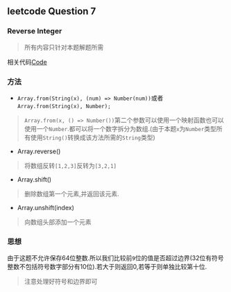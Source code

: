 ## leetcode Question 7
### Reverse Integer
> 所有内容只针对本题解题所需

相关代码[Code](./Reverse%20Integer.js "leetcode Question 7")

### 方法
- `Array.from(String(x), (num) => Number(num))`或者`Array.from(String(x), Number);`
> `Array.from(x, () => Number())`第二个参数可以使用一个映射函数也可以使用一个`Number`.都可以将一个数字拆分为数组.(由于本题`x`为`Number`类型所有使用`String()`转换成该方法所需的`String`类型)
- Array.reverse()
> 将数组反转`[1,2,3]`反转为`[3,2,1]`
- Array.shift()
> 删除数组第一个元素,并返回该元素.
- Array.unshift(index)
> 向数组头部添加一个元素

### 思想
由于这题不允许保存64位整数.所以我们比较前`9`位的值是否超过边界(32位有符号整数不包括符号数字部分有10位).若大于则返回0,若等于则单独比较第十位.
> 注意处理好符号和边界即可